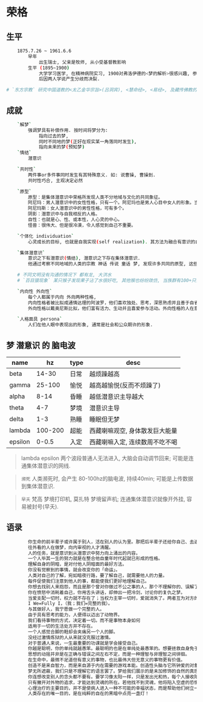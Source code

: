 # 荣格

## 生平

```bash
    1875.7.26 ~ 1961.6.6
        早年
            出生瑞士, 父亲是牧师, 从小受基督教影响
        生平 (1895~1900)
            大学学习医学, 在精神病院实习, 1900对弗洛伊德的<梦的解析>很感兴趣, 参与并共同创立了一个国际精神分析协会.
            后因两人学说产生分歧而决裂.

# `东方宗教` 研究中国道教的<太乙金华宗旨>(吕洞宾), <慧命经>, <易经>, 及藏传佛教的<中阴闻教救度大法>, 禅宗皆
```

## 成就

```bash
    `解梦`
        强调梦具有补偿作用. 按时间将梦分为:
            指向过去的梦,
            同时不同地的梦(正好在现实某一角落同时发生),
            指向未来的梦(预知梦)
    `情结`
        潜意识

    `共时性`
        两件事or多件事同时发生有其特殊意义. 如: 说曹操, 曹操到.
        共时性巧合, 主观决定必然

    `原型`
        原型：是集体潜意识中荣格所发现人类不分地域与文化的共同象征。
        阿尼玛：男人潜意识中的女性性格，只有一个。阿尼玛也是男人心目中女人的形象。当男人对女人有一见钟情的感觉时，他可能是将他心目中阿尼玛的形象投射在这女人身上。
        阿尼玛斯：女人潜意识中的男性性格，可有多个。
        阴影：潜意识中与自我相反的人格。
        自性：也就是心、性、或本性，人心灵的中心。
        怪兽：很伟大、但是很冷漠，令人感觉到自己不重要。

    `个体化 individuation`
        心灵成长的目标, 也就是自我实现(self realization). 其方法为融合有意识的自我与无意识的阴影or阿尼玛/阿尼玛斯让自我实现.

    `集体潜意识`
        意识之下有潜意识(情结), 潜意识之下存在集体潜意识.
        他通过考察不同地域的人类的宗教 神话 传说 童话 梦, 发现许多共同的原型, 这些遗传倾向被称为原型

    # 不同文明没有沟通的情况下 都有龙, 大洪水
    # `百目猿现象` 某只猴子发现果子沾了水很好吃, 其他猴也纷纷效仿, 当族群有100+只猴子效仿后, 很远处岛上的猴子们也学会了沾水吃果子 

    `内向性 外向性`
        每个人都属于内向 外向两种性格,
        内向性格者被比拟成通情达理的阿波罗，他们喜欢独处、思考，深思熟虑并且善于自省。内向性格者有时可能对于参与他人的活动不感兴趣。
        外向性格以戴奥尼斯比拟，他们富有活力、生动并且喜爱参与活动。外向性格的人在意外在世界的感受、物体与行为。外在性格的人极可能于独处时感到无聊。

    `人格面具 persona`
        人们在他人眼中表现出的形象, 通常是社会和公众期许的形象.
```

## 梦 潜意识 的 脑电波

| name    | hz      | type | desc                           |
| ------- | ------- | ---- | ------------------------------ |
| beta    | 14-30   | 日常 | 越烦躁越高                     |
| gamma   | 25-100  | 愉悦 | 越高越愉悦(反而不烦躁了)       |
| alpha   | 8-14    | 昏睡 | 越低潜意识主导越大             |
| theta   | 4-7     | 梦境 | 潜意识主导                     |
| delta   | 1-3     | 熟睡 | 睡眠但无梦                     |
| lambda  | 100-200 | 超能 | 西藏喇嘛观空, 身体散发巨大能量 |
| epsilon | 0-0.5   | 入定 | 西藏喇嘛入定, 连续数周不吃不喝 |

> lambda epsilon 两个波段普通人无法进入, 大脑会自动调节回来; 可能是连通集体潜意识的网线.

> `濒死` 人类濒死时, 会产生 80-100hz的脑电波, 持续40min; 可能是上传数据到集体潜意识.

> `早夭` 梵高 梦境打印机, 莫扎特 梦境留声机; 连通集体潜意识就像开外挂, 容易被封号(早夭).

## 语录

```bash
        你生命的前半辈子或许属于别人，活在别人的认为里。那把后半辈子还给你自己、去追随你内在的声音。
        往外看的人在做梦，向内审视的人才清醒。
        人的任务，就是意识到从潜意识中努力向上涌出的内容。
        一个人毕其一生的努力就是在整合他自童年时代起就已形成的性格。
        理解自身的阴暗，是对付他人阴暗面的最好方法。
        你没有觉察到的事情，就会改变你的「命运」。
        人类对自己的了解，宛如暗夜行路，要了解自己，就需要他人的力量。
        每件促使我们注意到他人的事，都能使我们更好地理解自己。
        你想去找别人来抱怨，而且是那个曾对你做过不公之事的人，那个不理解你的、误解了你的、伤害过你的感情、忽视过你、不认可你、而且污蔑过你的人吗？对了，他还对你做过些什么坏事呢？在这中间，你没有看到你自己的虚荣吗，你那无止境的荒谬的虚荣？
        你在愤怒中消耗着自己，你用舌头讲话，却伸出一把冷剑，讨论你的复仇之梦。
        当爱支配一切时，权力就不存在了；当权力主宰一切时，爱就消失了。两者互为对方的影子。
        I We=Fully I，（我；我们=完整的我）。
        与其做好人，我宁愿做一个完整的人。
        由于具有思考的能力，人便得以迈出了动物界。
        我们看待事物的方式，决定着一切。而不是事物本身如何
        适用于一切的生活处方并不存在。
        一个人感觉合脚的鞋却会夹痛另一个人的脚。
        没经过激情炼狱的人从来就没克服过激情。
        对于普通人来说，一生最重要的功课就是学会接受自己。
        你越是聪明，你的单纯就越愚笨。最聪明的也是在单纯处最愚笨的。想要拯救自身免于时代精神的聪明，我们不能靠增加自己的聪明，反而要接受那竭力反对这聪明智慧的，也就是单纯。但我们也不能沉溺于单纯，故意让自己变成傻子，而是要成为聪明的傻子。聪明征服世界，单纯却征服灵魂。事情都是相对的，亦是有度的。
        思想的动摇并非是在正确与错误之间左右不定，而是一种理智与非理智之间徘徊。
        在生命中，最微不足道但有意义的事物，也比最伟大但无意义的事物更有价值。
        创造不是来自智力，而是来自源于内在需要的游戏本能。创造性头脑与它所钟爱的对象玩耍。
        梦无所遮蔽，我们只是不理解它的语言罢了。梦给我们展示的是未加修饰的自然的真理，梦是无意识心灵自发的和没有扭曲的产物。梦是启迪，是人潜意识在努力使整个心灵更趋于和谐、合理。大多数危机都有一个很长的潜伏期，只是意识觉察不到而已。梦能够泄露这一秘密。
        你连想改变别人的念头都不要有。要学习像太阳一样，只是发出光和热，每个人接收阳光的反应有所不同，有人觉得刺眼有人觉得温暖，有人甚至躲开阳光。种子破土发芽前没有任何的迹象，是因为没到那个时间点。只有自己才是自己的拯救者。
        只有撇开对外物的追求，才能达到灵魂的所在。若他找不到灵魂，他将陷入空虚的恐惧，而这恐惧将挥舞长鞭，驱使他绝望盲目地追求空洞的世事。他将受无尽的渴求愚弄，在心灵之路上迷失自己，再也找不着灵魂。
        心理治疗的主要目的，并不是使病人进入一种不可能的幸福状态，而是帮助他们树立一种面对苦难，哲学式的耐心和坚定。
        人类存在的唯一目的，是在纯粹的自在的黑暗中点亮一盏灯！
```